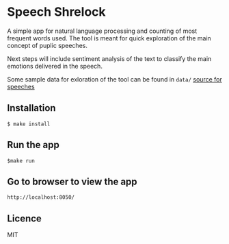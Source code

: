# Speech Shrelock

A simple app for natural language processing and counting of most frequent words used.
The tool is meant for quick exploration of the main concept of puplic speeches.

Next steps will include sentiment analysis of the text to classify the main emotions delivered in the speech.

Some sample data for exloration of the tool can be found in `data/`
[source for speeches](https://www.fridaysforfuture.org/greta-speeches)

## Installation
```
$ make install
```

## Run the app
```
$make run
```

## Go to browser to view the app
```
http://localhost:8050/
```

## Licence
MIT
